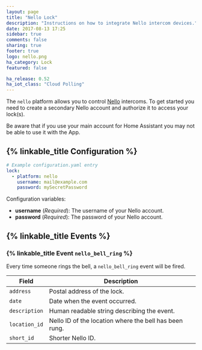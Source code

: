 ```yaml
---
layout: page
title: "Nello Lock"
description: "Instructions on how to integrate Nello intercom devices."
date: 2017-08-13 17:25
sidebar: true
comments: false
sharing: true
footer: true
logo: nello.png
ha_category: Lock
featured: false

ha_release: 0.52
ha_iot_class: "Cloud Polling"
---
```


The `nello` platform allows you to control [Nello](https://nello.io) intercoms.
To get started you need to create a secondary Nello account and authorize it to access your lock(s).

<p class="note warning">
Be aware that if you use your main account for Home Assistant you may not be able to use it with the App.
</p>

## {% linkable_title Configuration %}

```yaml
# Example configuration.yaml entry
lock:
  - platform: nello
    username: mail@example.com
    password: mySecretPassword
```

Configuration variables:

- **username** (*Required*): The username of your Nello account.
- **password** (*Required*): The password of your Nello account.

## {% linkable_title Events %}

### {% linkable_title Event `nello_bell_ring` %}

Every time someone rings the bell, a `nello_bell_ring` event will be fired.

Field | Description
----- | -----------
`address` | Postal address of the lock.
`date` | Date when the event occurred.
`description` | Human readable string describing the event.
`location_id` | Nello ID of the location where the bell has been rung.
`short_id` | Shorter Nello ID.
